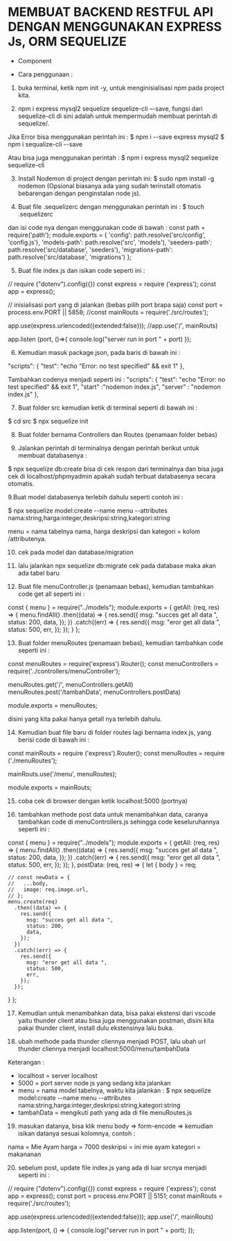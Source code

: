 # MEMBUAT BACKEND RESTFUL API DENGAN MENGGUNAKAN EXPRESS Js, ORM SEQUELIZE

- Component

- Cara penggunaan :

1. buka terminal, ketik npm init -y, untuk menginisialisasi npm pada project kita.

2. npm i express mysql2 sequelize sequelize-cli –-save, fungsi dari sequelize-cli di sini adalah untuk mempermudah membuat perintah di
   sequelize/.

Jika Error bisa menggunakan perintah ini :
$ npm i --save express mysql2
$ npm i sequalize-cli --save

Atau bisa juga menggunakan perintah :
$ npm i express mysql2 sequelize sequelize-cli

3. Install Nodemon di project dengan perintah ini:
   $ sudo npm install -g nodemon
   (Opsional biasanya ada yang sudah terinstall otomatis bebarengan dengan penginstalan node js).

4. Buat file .sequelizerc dengan menggunakan perintah ini :
   $ touch .sequelizerc

dan isi code nya dengan menggunakan code di bawah :
const path = require('path');
module.exports = {
'config': path.resolve('src/config', 'config.js'),
'models-path': path.resolve('src', 'models'),
'seeders-path': path.resolve('src/database', 'seeders'),
'migrations-path': path.resolve('src/database', 'migrations')
};

5. Buat file index.js dan isikan code seperti ini :

// require ("dotenv").config({})
const express = require ('express');
const app = express();

// inisialisasi port yang di jalankan (bebas pilih port brapa saja)
const port = process.env.PORT || 5858;
//const mainRouts = require('./src/routes');

app.use(express.urlencoded({extended:false}));
//app.use('/', mainRouts)

app.listen (port, ()=>{
console.log("server run in port " + port)
});

6. Kemudian masuk package.json, pada baris di bawah ini :

"scripts": {
"test": "echo \"Error: no test specified\" && exit 1"
},

Tambahkan codenya menjadi seperti ini :
"scripts": {
"test": "echo \"Error: no test specified\" && exit 1",
"start" :"nodemon index.js",
"server" : "nodemon index.js"
},

7. Buat folder src kemudian ketik di terminal seperti di bawah ini :

$ cd src
$ npx sequelize init

8. Buat folder bernama Controllers dan Routes (penamaan folder bebas)

9. Jalankan perintah di terminalnya dengan perintah berikut untuk membuat databasenya :

$ npx sequelize db:create
bisa di cek respon dari terminalnya dan bisa juga cek di localhost/phpmyadmin apakah sudah terbuat databasenya secara otomatis.

9.Buat model databasenya terlebih dahulu seperti contoh ini :

$ npx sequelize model:create --name menu --attributes nama:string,harga:integer,deskripsi:string,kategori:string

menu = nama tabelnya
nama, harga deskripsi dan kategori = kolom /attributenya.

10. cek pada model dan database/migration

11. lalu jalankan npx sequelize db:migrate cek pada database maka akan ada tabel baru

12. Buat file menuController.js (penamaan bebas), kemudian tambahkan code get all seperti ini :

const { menu } = require("../models");
module.exports = {
  getAll: (req, res) => {
    menu.findAll()
      .then((data) => {
        res.send({
          msg: "succes get all data ",
          status: 200,
          data,
        });
      })
      .catch((err) => {
        res.send({
          msg: "eror get all data ",
          status: 500,
          err,
        });
      });
  }
  };


13. Buat folder menuRoutes (penamaan bebas), kemudian tambahkan code seperti ini :

const menuRoutes = require('express').Router();
const menuControllers = require('../controllers/menuController');

menuRoutes.get('/', menuControllers.getAll)
menuRoutes.post('/tambahData', menuControllers.postData)


module.exports = menuRoutes;

disini yang kita pakai hanya getall nya terlebih dahulu.

14. Kemudian buat file baru di folder routes lagi bernama index.js, yang berisi code di bawah ini :

const mainRouts = require ('express').Router();
const menuRoutes = require ('./menuRoutes');

mainRouts.use('/menu', menuRoutes);

module.exports = mainRouts;

15. coba cek di browser dengan ketik localhost:5000 (portnya)

16. tambahkan methode post data untuk menambahkan data, caranya tambahkan code di menuControllers.js sehingga code keseluruhannya seperti ini :

const { menu } = require("../models");
module.exports = {
  getAll: (req, res) => {
    menu.findAll()
      .then((data) => {
        res.send({
          msg: "succes get all data ",
          status: 200,
          data,
        });
      })
      .catch((err) => {
        res.send({
          msg: "eror get all data ",
          status: 500,
          err,
        });
      });
  },
  postData: (req, res) => {
    let { body } = req;

    // const newData = {
    //   ...body,
    //   image: req.image.url,
    // };
    menu.create(req)
      .then((data) => {
        res.send({
          msg: "succes get all data ",
          status: 200,
          data,
        });
      })
      .catch((err) => {
        res.send({
          msg: "eror get all data ",
          status: 500,
          err,
        });
      });
  }
  };

17. Kemudian untuk menambahkan data, bisa pakai ekstensi dari vscode yaitu thunder client atau bisa juga menggunakan postman, disini kita pakai thunder client, install dulu ekstensinya lalu buka.

18. ubah methode pada thunder cliennya menjadi POST, lalu ubah url thunder cliennya menjadi localhost:5000/menu/tambahData

Keterangan :

- localhost = server localhost
- 5000 = port server node js yang sedang kita jalankan
- menu = nama model tabelnya, waktu kita jalankan :
    $ npx sequelize model:create --name menu --attributes nama:string,harga:integer,deskripsi:string,kategori:string
- tambahData = mengikuti path yang ada di file menuRoutes.js

19. masukan datanya, bisa klik menu body => form-encode => kemudian isikan datanya sesuai kolomnya, contoh :

nama = Mie Ayam
harga = 7000
deskripsi = ini mie ayam
kategori = makananan

20. sebelum post, update file index.js yang ada di luar srcnya menjadi seperti ini :

// require ("dotenv").config({})
const express = require ('express');
const app = express();
const port = process.env.PORT || 5151;
const mainRouts = require('./src/routes');

app.use(express.urlencoded({extended:false}));
app.use('/', mainRouts)

app.listen(port, () => {
  console.log("server run in port " + port);
});



